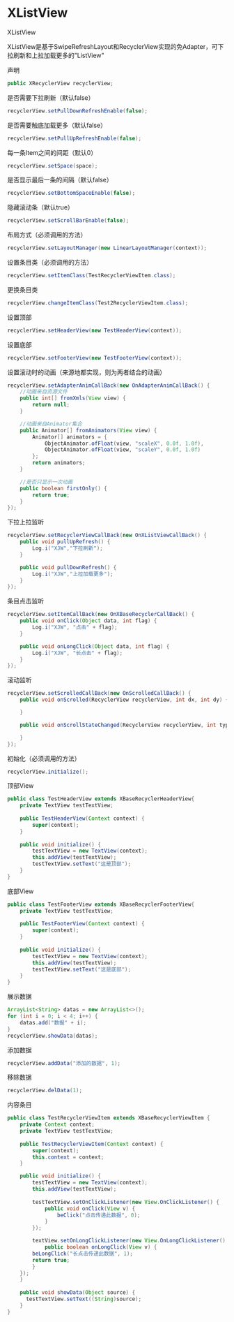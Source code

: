 # XListView
XListView

XListView是基于SwipeRefreshLayout和RecyclerView实现的免Adapter，可下拉刷新和上拉加载更多的"ListView"

声明
```Java
public XRecyclerView recyclerView;
```

是否需要下拉刷新（默认false）
```Java
recyclerView.setPullDownRefreshEnable(false);
```

是否需要触底加载更多（默认false）
```Java
recyclerView.setPullUpRefreshEnable(false);
```

每一条Item之间的间距（默认0）
```Java
recyclerView.setSpace(space);
```

是否显示最后一条的间隔（默认false）
```Java
recyclerView.setBottomSpaceEnable(false);
```

隐藏滚动条（默认true）
```Java
recyclerView.setScrollBarEnable(false);
```

布局方式（必须调用的方法）
```Java
recyclerView.setLayoutManager(new LinearLayoutManager(context));
```

设置条目类（必须调用的方法）
```Java
recyclerView.setItemClass(TestRecyclerViewItem.class);
```

更换条目类
```Java
recyclerView.changeItemClass(Test2RecyclerViewItem.class);
```

设置顶部
```Java
recyclerView.setHeaderView(new TestHeaderView(context));
```

设置底部
```Java
recyclerView.setFooterView(new TestFooterView(context));
```

设置滚动时的动画（来源地都实现，则为两者结合的动画）
```Java
recyclerView.setAdapterAnimCallBack(new OnAdapterAnimCallBack() {
    //动画来自资源文件
    public int[] fromXmls(View view) {
        return null;
    }

    //动画来自Animator集合
    public Animator[] fromAnimators(View view) {
        Animator[] animators = {
            ObjectAnimator.ofFloat(view, "scaleX", 0.0f, 1.0f),
            ObjectAnimator.ofFloat(view, "scaleY", 0.0f, 1.0f)
        };
        return animators;
    }

    //是否只显示一次动画
    public boolean firstOnly() {
        return true;
    }
});
```

下拉上拉监听
```Java
recyclerView.setRecyclerViewCallBack(new OnXListViewCallBack() {
    public void pullUpRefresh() {
        Log.i("XJW","下拉刷新");
    }

    public void pullDownRefresh() {
        Log.i("XJW","上拉加载更多");
    }
});
```

条目点击监听
```Java
recyclerView.setItemCallBack(new OnXBaseRecyclerCallBack() {
    public void onClick(Object data, int flag) {
        Log.i("XJW", "点击" + flag);
    }

    public void onLongClick(Object data, int flag) {
        Log.i("XJW", "长点击" + flag);
    }
});
```

滚动监听
```Java
recyclerView.setScrolledCallBack(new OnScrolledCallBack() {
    public void onScrolled(RecyclerView recyclerView, int dx, int dy) {

    }

    public void onScrollStateChanged(RecyclerView recyclerView, int type) {

    }
});
```

初始化（必须调用的方法）
```Java
recyclerView.initialize();
```

顶部View
```Java
public class TestHeaderView extends XBaseRecyclerHeaderView{
    private TextView testTextView;
    
    public TestHeaderView(Context context) {
        super(context);
    }
    
    public void initialize() {
        testTextView = new TextView(context);
        this.addView(testTextView);
        testTextView.setText("这是顶部");
    }
}
```

底部View
```Java
public class TestFooterView extends XBaseRecyclerFooterView{
    private TextView testTextView;
    
    public TestFooterView(Context context) {
        super(context);
    }
    
    public void initialize() {
        testTextView = new TextView(context);
        this.addView(testTextView);
        testTextView.setText("这是底部");
    }
}
```

展示数据
```Java
ArrayList<String> datas = new ArrayList<>();
for (int i = 0; i < 4; i++) {
    datas.add("数据" + i);
}
recyclerView.showData(datas);
```

添加数据
```Java
recyclerView.addData("添加的数据", 1);
```

移除数据
```Java
recyclerView.delData(1);
```

内容条目
```Java
public class TestRecyclerViewItem extends XBaseRecyclerViewItem {
    private Context context;
    private TextView testTextView;
    
    public TestRecyclerViewItem(Context context) {
        super(context);
        this.context = context;
    }

    public void initialize() {
        testTextView = new TextView(context);
        this.addView(testTextView);
      
        testTextView.setOnClickListener(new View.OnClickListener() {
            public void onClick(View v) {
                beClick("点击传递此数据", 0);
            }
        });

        textView.setOnLongClickListener(new View.OnLongClickListener() {
            public boolean onLongClick(View v) {
		beLongClick("长点击传递此数据", 1);
		return true;
	    }
	});
    }
    
    public void showData(Object source) {
      testTextView.setText((String)source);
    }
}
```
